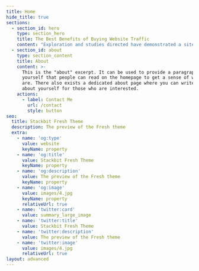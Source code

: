 ```yaml
---
title: Home
hide_title: true
sections:
  - section_id: hero
    type: section_hero
    title: The Best Benefits of Buying Website Traffic
    content: "Exploration and studies directed have demonstrated a site is\nviewed as fruitful on the off chance that it has high traffic as the high\ntraffic shows that there is a high traffic of clients on the site and the\ninternet based advertisers comprehend that when there is a high traffic on the\nsite implies that the quantity of expected deals is likewise higher. With the\nhigh traffic in the site, it can end up being a fascination of the web-based\npromoters who are place their adverts there and this is an extra type of\nrevenue for the site proprietors, further with the quantity of online clients\nbeing steady it implies that the organization site is additionally positioned on\nhuge stages and in the occasion an organization will get into [Trageted web traffic](https://www.targetedwebtraffic.com/) that\nchanges over the agreements the business more noteworthy advantages. \n\n\_\n\nWeb search tools have over the course of the years been\nvital on settle on the site rank that is set first once the web traffic is set\nup with Traffic Masters, the web crawlers are noted to be of more achievement\nwhen the sites they are positioning have high guests and this outcomes to the\nwebsite page being appraised high. Note with the site page being appraised high\nit implies that the deals are additionally higher as frequently the customers\nare drawn to a site that is evaluated high by the distinctive web indexes. It\nis fundamental to comprehend as prior showed the website pages that have high\ntraffic are an appreciation for the internet based publicists and the second\nadvantage for having them is that with the bigger number of the web-based\nadverts implies the page is profoundly positioned which is an extra reward for\nthe organization. \n\n\_\n\nIncredible accentuate been made a benefit noted with buying\na designated web traffic is that it conveys to explicit number of individuals\non the various items and administrations it offers, hence the organization can\ngive just the pertinent data that is needed for the significant clients. The\norganization can have the option to keep an eye on their presentation on the\nlookout in case they can arrive at their objective by imparting to the\nparticular individuals in the organization, in case of a low turnout of the\ndesignated clients the organization is then offered a chance to correct its\nways of guaranteeing it arrives at the designated clients. At long last to\naccentuate an advantage that is noted with a high traffic is that it gives the\norganization the certainty that it is making the best choice in the market\nwhich the organization can use to guarantee it imparts adequately to the\nfinancial backers and different partners on their significance to the portion\nof the overall industry. Look at <https://www.targetedwebtraffic.com/>\n\n\_\n\nAt <https://www.youtube.com/watch?v=qEnTZbMkNc4>\nyou could discover other related stories.\n"
  - section_id: about
    type: section_content
    title: About
    content: >-
      This is the "about" excerpt. It can be used to provide a paragraph about
      yourself that people can read on the homepage to get a sense of who you
      are. There also exists a dedicated about page where you can write more
      about yourself for those who are interested.
    actions:
      - label: Contact Me
        url: /contact
        style: button
seo:
  title: Stackbit Fresh Theme
  description: The preview of the Fresh theme
  extra:
    - name: 'og:type'
      value: website
      keyName: property
    - name: 'og:title'
      value: Stackbit Fresh Theme
      keyName: property
    - name: 'og:description'
      value: The preview of the Fresh theme
      keyName: property
    - name: 'og:image'
      value: images/4.jpg
      keyName: property
      relativeUrl: true
    - name: 'twitter:card'
      value: summary_large_image
    - name: 'twitter:title'
      value: Stackbit Fresh Theme
    - name: 'twitter:description'
      value: The preview of the Fresh theme
    - name: 'twitter:image'
      value: images/4.jpg
      relativeUrl: true
layout: advanced
---
```

